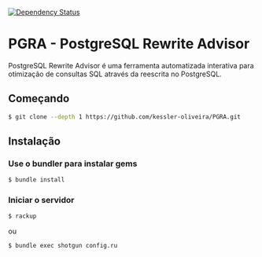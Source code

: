 [![Dependency Status](https://gemnasium.com/badges/github.com/kessler-oliveira/PGRA.svg)](https://gemnasium.com/github.com/kessler-oliveira/PGRA)

# PGRA - PostgreSQL Rewrite Advisor

PostgreSQL Rewrite Advisor é uma ferramenta automatizada interativa para otimização de consultas SQL através da reescrita no PostgreSQL.

## Começando

``` bash
$ git clone --depth 1 https://github.com/kessler-oliveira/PGRA.git
```

## Instalação

### Use o bundler para instalar gems

``` bash
$ bundle install
```

### Iniciar o servidor

``` bash
$ rackup
```

ou

``` bash
$ bundle exec shotgun config.ru
```
